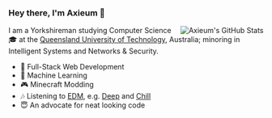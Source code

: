 ### Hey there, I'm Axieum :wave:

<img src="https://github-readme-stats.vercel.app/api?username=Axieum&count_private=true&show_icons=true&theme=graywhite" align="right" alt="Axieum's GitHub Stats">

I am a Yorkshireman studying Computer Science :mortar_board: at the [Queensland University of Technology](https://qut.edu.au/), Australia; minoring in Intelligent Systems and Networks & Security.

- :iphone: Full-Stack Web Development
- :clap: Machine Learning
- :video_game: Minecraft Modding
- :notes: Listening to [EDM](https://open.spotify.com/playlist/5WifTZCOMtHvzFL21IgNSm), e.g. [Deep](https://open.spotify.com/playlist/5KpaUBZCZ9JXt7HO5dRF4P) and [Chill](https://open.spotify.com/playlist/3JfDIgVMWIocoBZAUJZZbT)
- :innocent: An advocate for neat looking code
